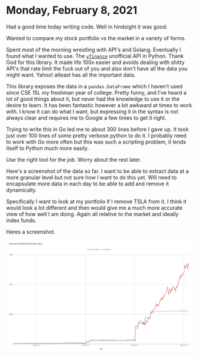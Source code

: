 # Monday, February 8, 2021

Had a good time today writing code. Well in hindsight it was good. 

Wanted to compare my stock portfolio vs the market in a variety
of forms. 

Spent most of the morning wrestling with API's and Golang.
Eventually I found what I wanted to use. The [`yfinance`](https://github.com/ranaroussi/yfinance)
unofficial API in Python. Thank God for this library. It made
life 100x easier and avoids dealing with shitty API's that
rate limit the fuck out of you and also don't have all the data
you might want. Yahoo! atleast has all the important data.

This library exposes the data in a `pandas.DataFrame` which I
haven't used since CSE 15L my freshman year of college. Pretty
funny, and I've heard a lot of good things about it, but never
had the knowledge to use it or the desire to learn. It has been 
fantastic however a bit awkward at times to work with. I know
it can do what I want, but expressing it in the syntax is not
always clear and requires me to Google a few times to get it 
right. 

Trying to write this in Go led me to about 300 lines before I
gave up. It took just over 100 lines of some pretty verbose 
python to do it. I probably need to work with Go more often
but this was such a scripting problem, it lends itself to 
Python much more easily.

Use the right tool for the job. Worry about the rest later.

Here's a screenshot of the data so far. I want to be able
to extract data at a more granular level but not sure
how I want to do this yet. Will need to encapsulate
more data in each day to be able to add and remove it 
dynamically.

Specifically I want to look at my portfolio if I remove TSLA
from it. I think it would look a lot different and then 
would give me a much more accurate view of how well I am doing.
Again all relative to the market and ideally index funds.

Heres a screenshot.

![](invest.png)